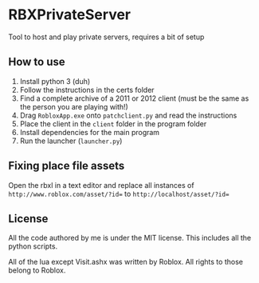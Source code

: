 # RBXPrivateServer

Tool to host and play private servers, requires a bit of setup

## How to use

1. Install python 3 (duh)
2. Follow the instructions in the certs folder
3. Find a complete archive of a 2011 or 2012 client (must be the same as the person you are playing with!)
4. Drag `RobloxApp.exe` onto `patchclient.py` and read the instructions
5. Place the client in the `client` folder in the program folder
6. Install dependencies for the main program
7. Run the launcher (`launcher.py`)

## Fixing place file assets
Open the rbxl in a text editor and replace all instances of `http://www.roblox.com/asset/?id=` to `http://localhost/asset/?id=`

## License

All the code authored by me is under the MIT license.
This includes all the python scripts.

All of the lua except Visit.ashx was written by Roblox.
All rights to those belong to Roblox.
